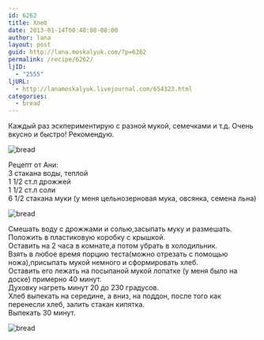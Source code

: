```yaml
---
id: 6262
title: Хлеб
date: 2013-01-14T00:48:08-08:00
author: lana
layout: post
guid: http://lana.moskalyuk.com/?p=6262
permalink: /recipe/6262/
ljID:
  - "2555"
ljURL:
  - http://lanamoskalyuk.livejournal.com/654323.html
categories:
  - bread
---
```

Каждый раз эскпериментирую с разной мукой, семечками и т.д. Очень вкусно и быстро! Рекомендую.

![bread](http://farm9.staticflickr.com/8507/8379941636_96866bdbb5_c.jpg) 

Рецепт от Ани:  
3 стакана воды, теплой  
1 1/2 ст.л дрожжей  
1 1/2 ст.л соли  
6 1/2 стакана муки (у меня цельнозерновая мука, овсянка, семена льна)

![bread](http://farm9.staticflickr.com/8222/8378867815_0d66c8b961_c.jpg) 

Смешать воду с дрожжами и солью,засыпать муку и размешать.  
Положить в пластиковую коробку с крышкой.  
Оставить на 2 часа в комнате,а потом убрать в холодильник.  
Взять в любое время порцию теста(можно отрезать с помощью ножа),присыпать мукой немного и сформировать хлеб.  
Оставить его лежать на посыпаной мукой лопатке (у меня было на доске) примерно 40 минут.  
Духовку нагреть минут 20 до 230 градусов.  
Хлеб выпекать на середине, а вниз, на поддон, после того как перенесли хлеб, залить стакан кипятка.  
Выпекать 30 минут.

![bread](http://farm9.staticflickr.com/8471/8379945440_45b0e88303_c.jpg)